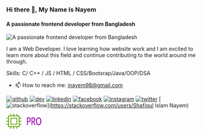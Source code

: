 ### Hi there 👋, My Name Is Nayem
#### A passionate frontend developer from Bangladesh
![A passionate frontend developer from Bangladesh](https://media.licdn.com/dms/image/v2/D5616AQGqxhgg5fcFrA/profile-displaybackgroundimage-shrink_350_1400/profile-displaybackgroundimage-shrink_350_1400/0/1723364706976?e=1730332800&v=beta&t=tyCWltZ9ZfbpajvBMRoEX4A_rvyWZLb2WD6PKjGNf7A)

I am a Web Developer. I love learning how website work and I am excited to learn more about this field and continue contributing to the world around me through.

Skills: C/ C++ / JS / HTML / CSS/Bootsrap/Java/OOP/DSA

- 📫 How to reach me: inayem98@gmail.com 


[<img src='https://cdn.jsdelivr.net/npm/simple-icons@3.0.1/icons/github.svg' alt='github' height='40'>](https://github.com/shafikulnayeem10)  [<img src='https://cdn.jsdelivr.net/npm/simple-icons@3.0.1/icons/dev-dot-to.svg' alt='dev' height='40'>](https://dev.to/shafikulnayeem10)  [<img src='https://cdn.jsdelivr.net/npm/simple-icons@3.0.1/icons/linkedin.svg' alt='linkedin' height='40'>](https://www.linkedin.com/in/thenameisnayeem/)  [<img src='https://cdn.jsdelivr.net/npm/simple-icons@3.0.1/icons/facebook.svg' alt='facebook' height='40'>](https://www.facebook.com/thenameisnayeem)  [<img src='https://cdn.jsdelivr.net/npm/simple-icons@3.0.1/icons/instagram.svg' alt='instagram' height='40'>](https://www.instagram.com/thenameisnayeem/)  [<img src='https://cdn.jsdelivr.net/npm/simple-icons@3.0.1/icons/twitter.svg' alt='twitter' height='40'>](https://twitter.com/NameIsNayeem)  [<img src='https://cdn.jsdelivr.net/npm/simple-icons@3.0.1/icons/stackoverflow.svg' alt='stackoverflow' height='40'>](https://stackoverflow.com/users/Shafiqul Islam Nayem)  

<a href='https://docs.github.com/en/developers'><img src='https://raw.githubusercontent.com/acervenky/animated-github-badges/master/assets/devbadge.gif' width='40' height='40'></a> <a href='https://github.com/pricing'><img src='https://raw.githubusercontent.com/acervenky/animated-github-badges/master/assets/pro.gif' width='40' height='40'></a> 


